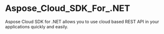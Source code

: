 Aspose_Cloud_SDK_For_.NET
=========================

Aspose Cloud SDK for .NET allows you to use cloud based REST API in your applications quickly and easily. 
